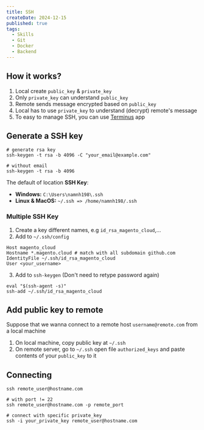 ```yaml
---
title: SSH
createDate: 2024-12-15
published: true
tags:
  - Skills
  - Git
  - Docker
  - Backend
---
```

## How it works?
1. Local create `public_key` & `private_key`
2. Only `private_key` can understand `public_key`
3. Remote sends message encrypted based on `public_key`
4. Local has to use `private_key` to understand (decrypt) remote's message
5. To easy to manage SSH, you can use [Terminus](https://termius.com/) app
## Generate a SSH key

```shell
# generate rsa key
ssh-keygen -t rsa -b 4096 -C "your_email@example.com"

# without email
ssh-keygen -t rsa -b 4096
```

The default of location **SSH Key**:
- **Windows:** `C:\Users\namnh198\.ssh`
- **Linux & MacOS:** `~/.ssh => /home/namnh198/.ssh`
### Multiple SSH Key
1. Create a key different names, e.g `id_rsa_magento_cloud`,...
2. Add to `~/.ssh/config`
   
```
Host magento_cloud
Hostname *.magento.cloud # match with all subdomain github.com
IdentityFile ~/.ssh/id_rsa_magento_cloud
User <your_username>
```

3. Add to `ssh-keygen` (Don't need to retype password again)

```shell
eval "$(ssh-agent -s)"
ssh-add ~/.ssh/id_rsa_magento_cloud
```
## Add public key to remote
Suppose that we wanna connect to a remote host `username@remote.com` from a local machine
1. On local machine, copy public key at `~/.ssh`
2. On remote server, go to `~/.ssh` open file `authorized_keys` and paste contents of your `public_key` to it
## Connecting

```shell
ssh remote_user@hostname.com

# with port != 22
ssh remote_user@hostname.com -p remote_port

# connect with specific private_key
ssh -i your_private_key remote_user@hostname.com
```




